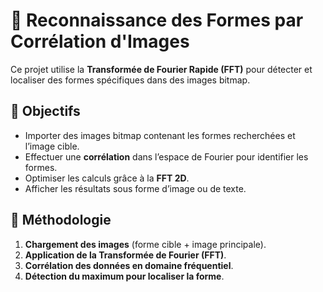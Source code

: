 # 🎯 Reconnaissance des Formes par Corrélation d'Images

Ce projet utilise la **Transformée de Fourier Rapide (FFT)** pour détecter et localiser des formes spécifiques dans des images bitmap.

## 📌 Objectifs
- Importer des images bitmap contenant les formes recherchées et l’image cible.
- Effectuer une **corrélation** dans l’espace de Fourier pour identifier les formes.
- Optimiser les calculs grâce à la **FFT 2D**.
- Afficher les résultats sous forme d’image ou de texte.

## 🔬 Méthodologie
1. **Chargement des images** (forme cible + image principale).
2. **Application de la Transformée de Fourier (FFT)**.
3. **Corrélation des données en domaine fréquentiel**.
4. **Détection du maximum pour localiser la forme**.

